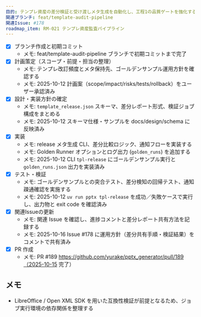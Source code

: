 ```yaml
---
目的: テンプレ資産の差分検証と受け渡しメタ生成を自動化し、工程1の品質ゲートを強化する
関連ブランチ: feat/template-audit-pipeline
関連Issue: #178
roadmap_item: RM-021 テンプレ資産監査パイプライン
---
```


- [x] ブランチ作成と初期コミット
  - メモ: feat/template-audit-pipeline ブランチで初期コミットまで完了
- [x] 計画策定（スコープ・前提・担当の整理）
  - メモ: テンプレ改訂頻度とメタ保持先、ゴールデンサンプル運用方針を確認する
  - メモ: 2025-10-12 計画案（scope/impact/risks/tests/rollback）をユーザー承認済み
- [x] 設計・実装方針の確定
  - メモ: `template_release.json` スキーマ、差分レポート形式、検証ジョブ構成をまとめる
  - メモ: 2025-10-12 スキーマ仕様・サンプルを docs/design/schema に反映済み
- [x] 実装
  - メモ: release メタ生成 CLI、差分比較ロジック、通知フローを実装する
  - メモ: Golden Runner オプションとログ出力 (`golden_runs`) を追加する
  - メモ: 2025-10-12 CLI `tpl-release` にゴールデンサンプル実行と `golden_runs.json` 出力を実装済み
- [x] テスト・検証
  - メモ: ゴールデンサンプルとの突合テスト、差分検知の回帰テスト、通知疎通確認を実施する
  - メモ: 2025-10-12 `uv run pptx tpl-release` を成功／失敗ケースで実行し、出力物と exit code を確認済み
- [x] 関連Issueの更新
  - メモ: 関連 Issue を確認し、進捗コメントと差分レポート共有方法を記録する
  - メモ: 2025-10-16 Issue #178 に運用方針（差分共有手順・検証結果）をコメントで共有済み
- [x] PR 作成
  - メモ: PR #189 https://github.com/yurake/pptx_generator/pull/189（2025-10-15 完了）

## メモ
- LibreOffice / Open XML SDK を用いた互換性検証が前提となるため、ジョブ実行環境の依存関係を整理する
